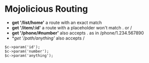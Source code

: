 # Mojolicious Routing

* **get '/list/home'** a route with an exact match
* **get '/item/:id'** a route with a placeholder  won't match . or /
* **get '/phone/#number'**   also accepts .  as in /phone/1.234.567890
* **get '/path/*anything'**  also accepts /


```
$c->param('id');
$c->param('number');
$c->param('anything');
```



